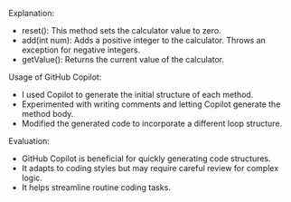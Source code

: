 Explanation:
* reset(): This method sets the calculator value to zero.
* add(int num): Adds a positive integer to the calculator. Throws an exception for negative integers.
* getValue(): Returns the current value of the calculator.
  

Usage of GitHub Copilot:
* I used Copilot to generate the initial structure of each method.
* Experimented with writing comments and letting Copilot generate the method body.
* Modified the generated code to incorporate a different loop structure.
  

Evaluation:
* GitHub Copilot is beneficial for quickly generating code structures.
* It adapts to coding styles but may require careful review for complex logic.
* It helps streamline routine coding tasks.
